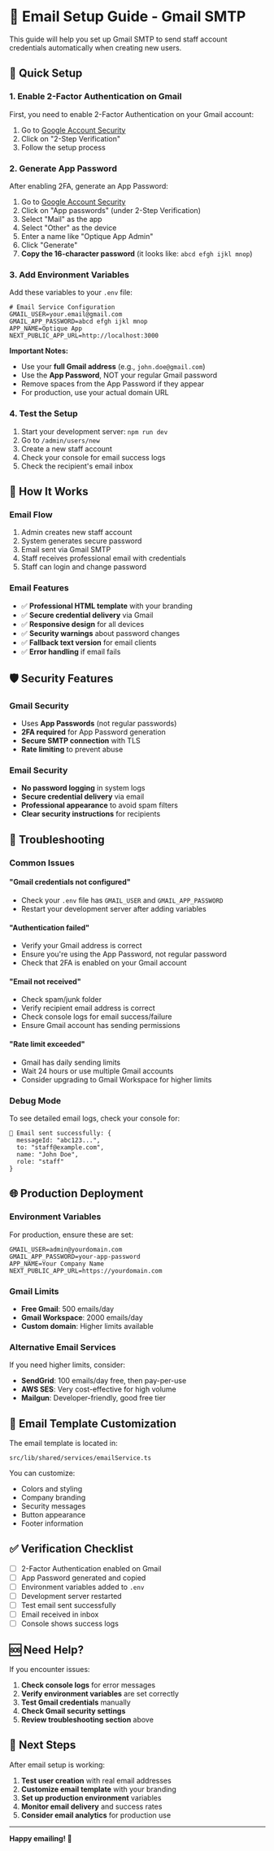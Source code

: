 # 📧 Email Setup Guide - Gmail SMTP

This guide will help you set up Gmail SMTP to send staff account credentials automatically when creating new users.

## 🚀 Quick Setup

### 1. Enable 2-Factor Authentication on Gmail

First, you need to enable 2-Factor Authentication on your Gmail account:

1. Go to [Google Account Security](https://myaccount.google.com/security)
2. Click on "2-Step Verification"
3. Follow the setup process

### 2. Generate App Password

After enabling 2FA, generate an App Password:

1. Go to [Google Account Security](https://myaccount.google.com/security)
2. Click on "App passwords" (under 2-Step Verification)
3. Select "Mail" as the app
4. Select "Other" as the device
5. Enter a name like "Optique App Admin"
6. Click "Generate"
7. **Copy the 16-character password** (it looks like: `abcd efgh ijkl mnop`)

### 3. Add Environment Variables

Add these variables to your `.env` file:

```env
# Email Service Configuration
GMAIL_USER=your.email@gmail.com
GMAIL_APP_PASSWORD=abcd efgh ijkl mnop
APP_NAME=Optique App
NEXT_PUBLIC_APP_URL=http://localhost:3000
```

**Important Notes:**
- Use your **full Gmail address** (e.g., `john.doe@gmail.com`)
- Use the **App Password**, NOT your regular Gmail password
- Remove spaces from the App Password if they appear
- For production, use your actual domain URL

### 4. Test the Setup

1. Start your development server: `npm run dev`
2. Go to `/admin/users/new`
3. Create a new staff account
4. Check your console for email success logs
5. Check the recipient's email inbox

## 🔧 How It Works

### Email Flow
1. Admin creates new staff account
2. System generates secure password
3. Email sent via Gmail SMTP
4. Staff receives professional email with credentials
5. Staff can login and change password

### Email Features
- ✅ **Professional HTML template** with your branding
- ✅ **Secure credential delivery** via Gmail
- ✅ **Responsive design** for all devices
- ✅ **Security warnings** about password changes
- ✅ **Fallback text version** for email clients
- ✅ **Error handling** if email fails

## 🛡️ Security Features

### Gmail Security
- Uses **App Passwords** (not regular passwords)
- **2FA required** for App Password generation
- **Secure SMTP connection** with TLS
- **Rate limiting** to prevent abuse

### Email Security
- **No password logging** in system logs
- **Secure credential delivery** via email
- **Professional appearance** to avoid spam filters
- **Clear security instructions** for recipients

## 🚨 Troubleshooting

### Common Issues

#### "Gmail credentials not configured"
- Check your `.env` file has `GMAIL_USER` and `GMAIL_APP_PASSWORD`
- Restart your development server after adding variables

#### "Authentication failed"
- Verify your Gmail address is correct
- Ensure you're using the App Password, not regular password
- Check that 2FA is enabled on your Gmail account

#### "Email not received"
- Check spam/junk folder
- Verify recipient email address is correct
- Check console logs for email success/failure
- Ensure Gmail account has sending permissions

#### "Rate limit exceeded"
- Gmail has daily sending limits
- Wait 24 hours or use multiple Gmail accounts
- Consider upgrading to Gmail Workspace for higher limits

### Debug Mode

To see detailed email logs, check your console for:
```
📧 Email sent successfully: {
  messageId: "abc123...",
  to: "staff@example.com",
  name: "John Doe",
  role: "staff"
}
```

## 🌐 Production Deployment

### Environment Variables
For production, ensure these are set:
```env
GMAIL_USER=admin@yourdomain.com
GMAIL_APP_PASSWORD=your-app-password
APP_NAME=Your Company Name
NEXT_PUBLIC_APP_URL=https://yourdomain.com
```

### Gmail Limits
- **Free Gmail**: 500 emails/day
- **Gmail Workspace**: 2000 emails/day
- **Custom domain**: Higher limits available

### Alternative Email Services
If you need higher limits, consider:
- **SendGrid**: 100 emails/day free, then pay-per-use
- **AWS SES**: Very cost-effective for high volume
- **Mailgun**: Developer-friendly, good free tier

## 📱 Email Template Customization

The email template is located in:
```
src/lib/shared/services/emailService.ts
```

You can customize:
- Colors and styling
- Company branding
- Security messages
- Button appearance
- Footer information

## ✅ Verification Checklist

- [ ] 2-Factor Authentication enabled on Gmail
- [ ] App Password generated and copied
- [ ] Environment variables added to `.env`
- [ ] Development server restarted
- [ ] Test email sent successfully
- [ ] Email received in inbox
- [ ] Console shows success logs

## 🆘 Need Help?

If you encounter issues:

1. **Check console logs** for error messages
2. **Verify environment variables** are set correctly
3. **Test Gmail credentials** manually
4. **Check Gmail security settings**
5. **Review troubleshooting section** above

## 🔄 Next Steps

After email setup is working:

1. **Test user creation** with real email addresses
2. **Customize email template** with your branding
3. **Set up production environment** variables
4. **Monitor email delivery** and success rates
5. **Consider email analytics** for production use

---

**Happy emailing! 🎉**
